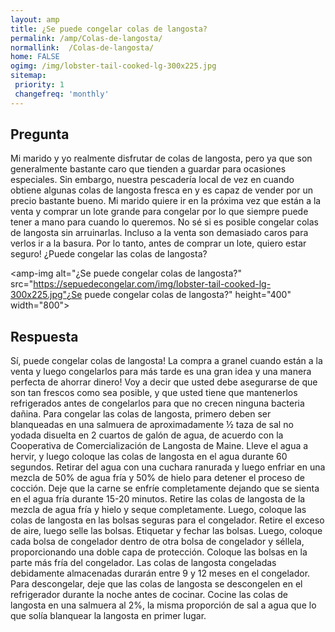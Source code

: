 ```yaml
---
layout: amp
title: ¿Se puede congelar colas de langosta?  
permalink: /amp/Colas-de-langosta/
normallink:  /Colas-de-langosta/
home: FALSE
ogimg: /img/lobster-tail-cooked-lg-300x225.jpg
sitemap:
 priority: 1
 changefreq: 'monthly'
---
```




## Pregunta

Mi marido y yo realmente disfrutar de colas de langosta, pero ya que son generalmente bastante caro que tienden a guardar para ocasiones especiales. Sin embargo, nuestra pescadería local de vez en cuando obtiene algunas colas de langosta fresca en y es capaz de vender por un precio bastante bueno. Mi marido quiere ir en la próxima vez que están a la venta y comprar un lote grande para congelar por lo que siempre puede tener a mano para cuando lo queremos. No sé si es posible congelar colas de langosta sin arruinarlas. Incluso a la venta son demasiado caros para verlos ir a la basura. Por lo tanto, antes de comprar un lote, quiero estar seguro! ¿Puede congelar las colas de langosta?


<amp-img alt="¿Se puede congelar colas de langosta?" src="https://sepuedecongelar.com/img/lobster-tail-cooked-lg-300x225.jpg"¿Se puede congelar colas de langosta?" height="400" width="800"></amp-img>


## Respuesta

Sí, puede congelar colas de langosta! La compra a granel cuando están a la venta y luego congelarlos para más tarde es una gran idea y una manera perfecta de ahorrar dinero! Voy a decir que usted debe asegurarse de que son tan frescos como sea posible, y que usted tiene que mantenerlos refrigerados antes de congelarlos para que no crecen ninguna bacteria dañina.
Para congelar las colas de langosta, primero deben ser blanqueadas en una salmuera de aproximadamente ½ taza de sal no yodada disuelta en 2 cuartos de galón de agua, de acuerdo con la Cooperativa de Comercialización de Langosta de Maine. Lleve el agua a hervir, y luego coloque las colas de langosta en el agua durante 60 segundos. Retirar del agua con una cuchara ranurada y luego enfriar en una mezcla de 50% de agua fría y 50% de hielo para detener el proceso de cocción. Deje que la carne se enfríe completamente dejando que se sienta en el agua fría durante 15-20 minutos.
Retire las colas de langosta de la mezcla de agua fría y hielo y seque completamente. Luego, coloque las colas de langosta en las bolsas seguras para el congelador. Retire el exceso de aire, luego selle las bolsas. Etiquetar y fechar las bolsas. Luego, coloque cada bolsa de congelador dentro de otra bolsa de congelador y séllela, proporcionando una doble capa de protección. Coloque las bolsas en la parte más fría del congelador. Las colas de langosta congeladas debidamente almacenadas durarán entre 9 y 12 meses en el congelador. Para descongelar, deje que las colas de langosta se descongelen en el refrigerador durante la noche antes de cocinar. Cocine las colas de langosta en una salmuera al 2%, la misma proporción de sal a agua que lo que solía blanquear la langosta en primer lugar.
